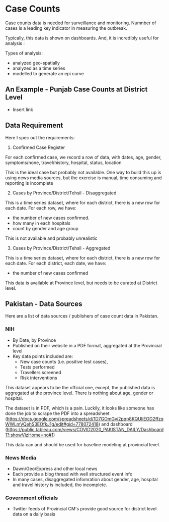 # Case Counts

Case counts data is needed for surveillance and monitoring. Numnber of cases is a leading key indicator in measuring the outbreak. 

Typically, this data is shown on dashboards. And, it is incredibly useful for analysis : 

Types of analysis: 
- analyzed geo-spatially
- analyzed as a time series 
- modelled to generate an epi curve 

##  An Example - Punjab Case Counts at District Level 

- Insert link 

## Data Requirement 

Here I spec out the requirements: 

1) Confirmed Case Register 

For each confirmed case, we record a row of data, with dates, age, gender, symptoms/none, travel/history, hospital, status, location

This is the ideal case but probably not available. One way to build this up is using news media sources, but the exercise is manual, time consuming and reporting is incomplete 

2) Cases by Province/District/Tehsil - Disaggregated

This is a time series dataset, where for each district, there is a new row for each date. For each row, we have:
 - the number of new cases confirmed.
 - how many in each  hospitals
 - count by gender and age group 
 
This is not available and probably unrealistic 

3) Cases by Province/District/Tehsil - Aggregated 

This is a time series dataset, where for each district, there is a new row for each date. 
For each district, each date, we have:
 - the number of new cases confirmed
 
This data is available at Province level, but needs to be curated at District level. 


## Pakistan - Data Sources

Here are a list of data sources / publishers of case count data in Pakistan. 

### NIH 
- By Date, by Province
- Published on their website in a PDF format, aggregated at the Provincial level
- Key data points included are:
  - New case counts (i.e. positive test cases), 
  - Tests performed 
  - Travellers screened 
  - Risk interventions 

This dataset appears to be the official one,  except, the published data is aggregated at the province level. There is nothing about age, gender or hospital. 

The dataset is in PDF, which is a pain. Luckily, it looks like someone has done the job to scrape the PDF into a spreadsheet (https://docs.google.com/spreadsheets/d/1D7GOmGvi2pqp8KQUIiEOD2ffzqWWLmVQehS3EOfkJ1g/edit#gid=778072418)  and dashboard (https://public.tableau.com/views/COVID2020_PAKISTAN_DAILY/Dashboard1?:showVizHome=no#1)


This data can and should be used for baseline modeling at provincial level. 

### News Media 

- Dawn/Geo/Express and other local news 
- Each provide a blog thread with well structured event info 
- In many cases, disaggregated infomration about gender, age, hospital and travel history is included, tho incomplete.

### Government officials

- Twitter feeds of Provincial CM's provide good source for district level data on a daily basis 

